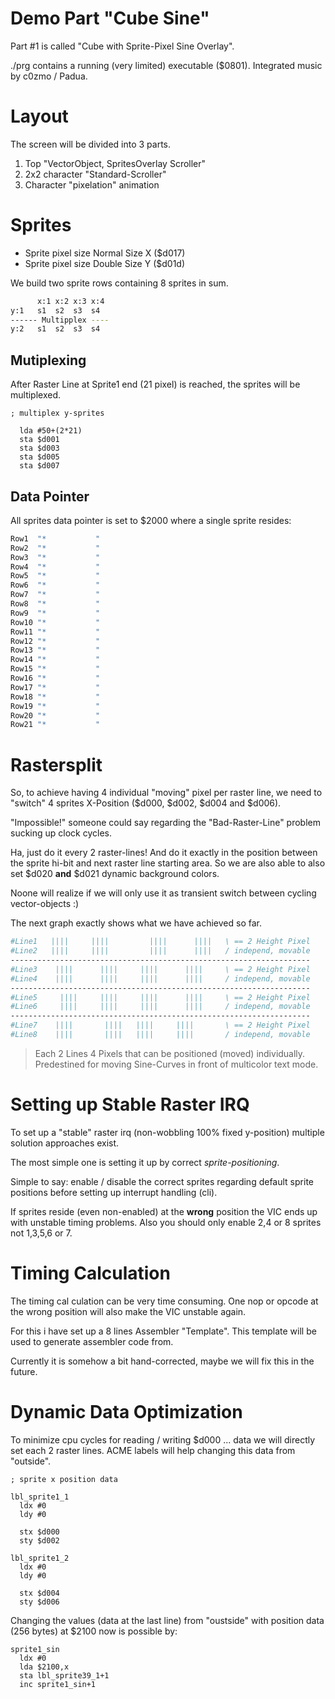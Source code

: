 # Demo Part "Cube Sine"

Part #1 is called "Cube with Sprite-Pixel Sine Overlay".

./prg contains a running (very limited) executable ($0801).
Integrated music by c0zmo / Padua.

# Layout

The screen will be divided into 3 parts.

1. Top "VectorObject, SpritesOverlay Scroller"
2. 2x2 character "Standard-Scroller"
3. Character "pixelation" animation

# Sprites

- Sprite pixel size Normal Size X ($d017)
- Sprite pixel size Double Size Y ($d01d)

We build two sprite rows containing 8 sprites in sum.

```bash
      x:1 x:2 x:3 x:4
y:1   s1  s2  s3  s4
------ Multipplex ----
y:2   s1  s2  s3  s4
```

## Mutiplexing

After Raster Line at Sprite1 end (21 pixel) is reached, the sprites will be multiplexed.

```assembly
; multiplex y-sprites

  lda #50+(2*21)
  sta $d001
  sta $d003
  sta $d005
  sta $d007
```

## Data Pointer

All sprites data pointer is set to $2000 where a single sprite resides:

```bash
Row1  "*           "
Row2  "*           "
Row3  "*           "
Row4  "*           "
Row5  "*           "
Row6  "*           "
Row7  "*           "
Row8  "*           "
Row9  "*           "
Row10 "*           "
Row11 "*           "
Row12 "*           "
Row13 "*           "
Row14 "*           "
Row15 "*           "
Row16 "*           "
Row17 "*           "
Row18 "*           "
Row19 "*           "
Row20 "*           "
Row21 "*           "
```

# Rastersplit

So, to achieve having 4 individual "moving" pixel per raster line, we need to
"switch" 4 sprites X-Position ($d000, $d002, $d004 and $d006).

"Impossible!" someone could say regarding the "Bad-Raster-Line" problem sucking
up clock cycles.

Ha, just do it every 2 raster-lines! And do it exactly in the position between
the sprite hi-bit and next raster line starting area. So we are also able to 
also set $d020 **and** $d021 dynamic background colors.

Noone will realize if we will only use it as transient switch between cycling
vector-objects :)

The next graph exactly shows what we have achieved so far.

```bash
#Line1   ||||     ||||         ||||      ||||   \ == 2 Height Pixel
#Line2   ||||     ||||         ||||      ||||   / independ, movable
-------------------------------------------------------------------
#Line3    ||||      ||||     ||||      ||||     \ == 2 Height Pixel
#Line4    ||||      ||||     ||||      ||||     / independ, movable
-------------------------------------------------------------------
#Line5     ||||     ||||     ||||      ||||     \ == 2 Height Pixel
#Line6     ||||     ||||     ||||      ||||     / independ, movable
-------------------------------------------------------------------
#Line7    ||||       ||||   ||||     ||||       \ == 2 Height Pixel
#Line8    ||||       ||||   ||||     ||||       / independ, movable
```

> Each 2 Lines 4 Pixels that can be positioned (moved) individually.
> Predestined for moving Sine-Curves in front of multicolor text mode.

# Setting up Stable Raster IRQ

To set up a "stable" raster irq (non-wobbling 100% fixed y-position) multiple
solution approaches exist.

The most simple one is setting it up by correct *sprite-positioning*.

Simple to say: enable / disable the correct sprites regarding default
sprite positions before setting up interrupt handling (cli).

If sprites reside (even non-enabled) at the **wrong** position the VIC
ends up with unstable timing problems. Also you should only enable 2,4
or 8 sprites not 1,3,5,6 or 7.

# Timing Calculation

The timing cal culation can be very time consuming. One nop or opcode at
the wrong position will also make the VIC unstable again.

For this i have set up a 8 lines Assembler "Template". This template will
be used to generate assembler code from.

Currently it is somehow a bit hand-corrected, maybe we will fix this in the
future.

# Dynamic Data Optimization

To minimize cpu cycles for reading / writing $d000 ... data we will 
directly set each 2 raster lines. ACME labels will help changing this data
from "outside".

```assembly
; sprite x position data

lbl_sprite1_1
  ldx #0
  ldy #0

  stx $d000
  sty $d002

lbl_sprite1_2
  ldx #0
  ldy #0

  stx $d004
  sty $d006
```

Changing the values (data at the last line) from "oustside" with position data
(256 bytes) at $2100 now is possible by:

```assembly
sprite1_sin
  ldx #0
  lda $2100,x
  sta lbl_sprite39_1+1
  inc sprite1_sin+1
```
